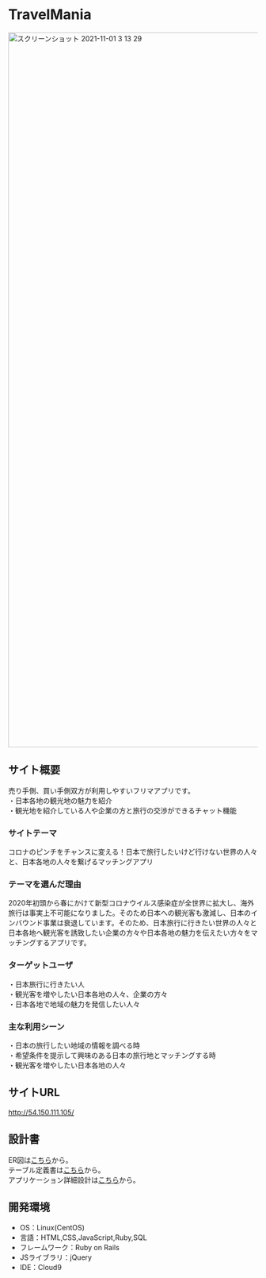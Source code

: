 # TravelMania

<img width="1440" alt="スクリーンショット 2021-11-01 3 13 29" src="https://user-images.githubusercontent.com/84381486/139596484-075d6f54-5914-487d-b35f-09afb7935bdb.png">


## サイト概要
売り手側、買い手側双方が利用しやすいフリマアプリです。
<br>・日本各地の観光地の魅力を紹介
<br>・観光地を紹介している人や企業の方と旅行の交渉ができるチャット機能


### サイトテーマ
コロナのピンチをチャンスに変える！日本で旅行したいけど行けない世界の人々と、日本各地の人々を繋げるマッチングアプリ

### テーマを選んだ理由
2020年初頭から春にかけて新型コロナウイルス感染症が全世界に拡大し、海外旅行は事実上不可能になりました。そのため日本への観光客も激減し、日本のインバウンド事業は衰退しています。そのため、日本旅行に行きたい世界の人々と日本各地へ観光客を誘致したい企業の方々や日本各地の魅力を伝えたい方々をマッチングするアプリです。

### ターゲットユーザ
・日本旅行に行きたい人
<br>・観光客を増やしたい日本各地の人々、企業の方々
<br>・日本各地で地域の魅力を発信したい人々

### 主な利用シーン
・日本の旅行したい地域の情報を調べる時
<br>・希望条件を提示して興味のある日本の旅行地とマッチングする時
<br>・観光客を増やしたい日本各地の人々

## サイトURL
http://54.150.111.105/

## 設計書
ER図は<a href="https://drive.google.com/file/d/1pF6Qaz7k6KI_kfA5VO0IjpahPeMuBNn0/view?usp=sharing">こちら</a>から。
<br>テーブル定義書は<a href="https://docs.google.com/spreadsheets/d/11X1sD-LNNzQt0ddC1MK4E7elBL_asSdzKPkTVPXJKXw/edit?usp=sharing">こちら</a>から。
<br>アプリケーション詳細設計は<a href="https://docs.google.com/spreadsheets/d/1C3ho1WfAbnKSUmHv-j6tIhBjbiE2lndjkGFFzV0FfQE/edit?usp=sharing">こちら</a>から。



## 開発環境
- OS：Linux(CentOS)
- 言語：HTML,CSS,JavaScript,Ruby,SQL
- フレームワーク：Ruby on Rails
- JSライブラリ：jQuery
- IDE：Cloud9




